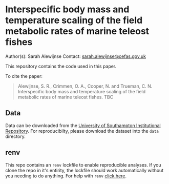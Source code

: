 # Interspecific body mass and temperature scaling of the field metabolic rates of marine teleost fishes

Author(s): Sarah Alewijnse
Contact: sarah.alewijnse@cefas.gov.uk

This repository contains the code used in this paper.

To cite the paper:

> Alewijnse, S. R., Crimmen, O. A., Cooper, N. and Trueman, C. N. Interspecific body mass and temperature scaling of the field metabolic rates of marine teleost fishes. TBC

## Data

Data can be downloaded from the [University of Southampton Institutional Repository](http://dx.doi.org/10.5258/SOTON/D2292). 
For reproducibilty, please download the dataset into the `data` directory.

## renv

This repo contains an `renv` lockfile to enable reproducible analyses.
If you clone the repo in it's entirity, the lockfile should work automatically without you needing to do anything.
For help with `renv` [click here](https://rstudio.github.io/renv/articles/renv.html).
